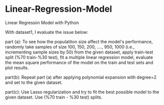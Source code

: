 # Linear-Regression-Model
Linear Regressiın Model with Python

With dataset1, I evaluate the issue below:

part (a): To see how the populatiton size affect the model's performance, randomly take samples of size 100, 150, 200, ...., 950, 1000 (i.e., incrementing sample sizes by 50) from the given dataset, apply train-test split (%70 train-%30 test), fit a multiple linear regression model, evaluate the mean square performance of the model on the train and test sets and plot results.

part(b): Repeat part (a) after applying polynomial expansion with degree=2 and set to the given dataset.

part(c): Use Lasso regularization and try to fit the best possible model to the given dataset. Use (%70 train - %30 test) splits.
